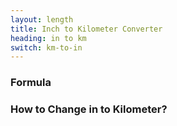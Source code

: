 ```yaml
---
layout: length
title: Inch to Kilometer Converter
heading: in to km
switch: km-to-in
---
```


<script>
  selectInput[4].selected = true
  selectOutput[8].selected = true
</script>

### Formula
<p id="formula"></p>

### How to Change in to Kilometer?
